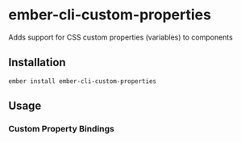 ember-cli-custom-properties
==============================================================================

Adds support for CSS custom properties (variables) to components

Installation
-------------

    ember install ember-cli-custom-properties


Usage
---------



### Custom Property Bindings

